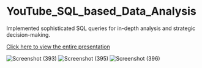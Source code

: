 # YouTube_SQL_based_Data_Analysis
Implemented sophisticated SQL queries for in-depth analysis and strategic decision-making.

[Click here to view the entire presentation](https://github.com/KanishkaMaheshwari02/YouTube_SQL_based_Data_Analysis/blob/main/Youtube%20(SQL-based%20Data%20Analysis)%20Project%20by%20Kanishka%20Maheshwari.pdf)

![Screenshot (393)](https://github.com/user-attachments/assets/7402b5b4-b6ba-4449-8b75-2c2f6f5d88fa)
![Screenshot (395)](https://github.com/user-attachments/assets/09ee1709-2d03-4eef-9834-05ab0d9e8b47)
![Screenshot (396)](https://github.com/user-attachments/assets/dfd2d247-d676-4b6e-8212-f401ba89a650)

